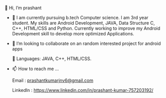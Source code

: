   👋 Hi, I’m prashant 
  
- 👀 I am currently pursuing b.tech Computer science. I am 3rd year student.
    My skills are Android Development, JAVA, Data Structure C, C++, HTML/CSS and Python.
    Currently working to improve my Android Development skill to develop more optimized Applications.
    
- 👯 I’m looking to collaborate on an random interested project for android apps

  💬 Languages: JAVA, C++, HTML/CSS.
- 📫 How to reach me ...

  Email : prashantkumarjnv6@gmail.com
  
  LinkedIn : https://www.linkedin.com/in/prashant-kumar-757203192/
  
<!---
prashantkumar-cmd/prashantkumar-cmd is a ✨ special ✨ repository because its `README.md` (this file) appears on your GitHub profile.
You can click the Preview link to take a look at your changes.
--->
